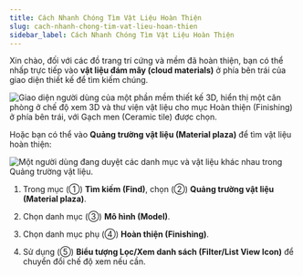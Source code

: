```yaml
---
title: Cách Nhanh Chóng Tìm Vật Liệu Hoàn Thiện
slug: cach-nhanh-chong-tim-vat-lieu-hoan-thien
sidebar_label: Cách Nhanh Chóng Tìm Vật Liệu Hoàn Thiện
---
```


Xin chào, đối với các đồ trang trí cứng và mềm đã hoàn thiện, bạn có thể nhấp trực tiếp vào **vật liệu đám mây (cloud materials)** ở phía bên trái của giao diện thiết kế để tìm kiếm chúng.

![Giao diện người dùng của một phần mềm thiết kế 3D, hiển thị một căn phòng ở chế độ xem 3D và thư viện vật liệu cho mục Hoàn thiện (Finishing) ở phía bên trái, với Gạch men (Ceramic tile) được chọn.](https://storage.googleapis.com/jegavn_kb/images/9c5e6356-6bf2-47b8-8d07-335437c712ea.png)

Hoặc bạn có thể vào **Quảng trường vật liệu (Material plaza)** để tìm vật liệu hoàn thiện:

![Một người dùng đang duyệt các danh mục và vật liệu khác nhau trong Quảng trường vật liệu.](https://storage.googleapis.com/jegavn_kb/images/88011410-f3a5-44d7-9ce1-be9f4be79836.png)

1. Trong mục (①) **Tìm kiếm (Find)**, chọn (②) **Quảng trường vật liệu (Material plaza)**.

2. Chọn danh mục (③) **Mô hình (Model)**.

3. Chọn danh mục phụ (④) **Hoàn thiện (Finishing)**.

4. Sử dụng (⑤) **Biểu tượng Lọc/Xem danh sách (Filter/List View Icon)** để chuyển đổi chế độ xem nếu cần.